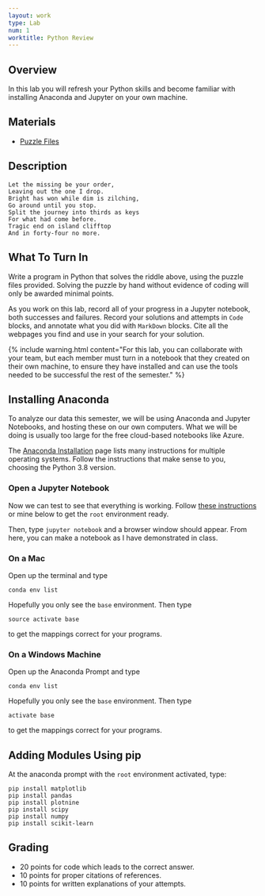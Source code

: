 ```yaml
---
layout: work
type: Lab
num: 1
worktitle: Python Review
---
```


## Overview

In this lab you will refresh your Python skills and become familiar
with installing Anaconda and Jupyter on your own machine.

## Materials

* [Puzzle Files](../assets/data/puzzle.zip)

## Description

    Let the missing be your order,
    Leaving out the one I drop.
    Bright has won while dim is zilching,
    Go around until you stop.
    Split the journey into thirds as keys
    For what had come before.
    Tragic end on island clifftop
    And in forty-four no more.

## What To Turn In

Write a program in Python that solves the riddle above, using the puzzle files provided.
Solving the puzzle by hand without evidence of coding will only be awarded minimal points.

As you work on this lab, record all of your progress in a Jupyter notebook, both
successes and failures. Record your solutions and
attempts in `Code` blocks, and annotate what you did with `MarkDown` blocks.
Cite all the webpages you find and use in your search for your solution.

{% include warning.html content="For this lab, you can collaborate with your team, but each member must turn in a
notebook that they created on their own machine, to ensure they have
installed and can use the tools needed to be successful the rest of the semester." %}

## Installing Anaconda

To analyze our data this semester, we will be using Anaconda and
Jupyter Notebooks, and hosting these on our own computers. What we will be
doing is usually too large for the free cloud-based notebooks like
Azure.

The [Anaconda Installation](https://docs.anaconda.com/anaconda/install/)
page lists many instructions for multiple operating systems. Follow the
instructions that make sense to you, choosing the Python 3.8 version.

### Open a Jupyter Notebook

Now we can test to see that everything is working. Follow
[these instructions](https://docs.anaconda.com/anaconda/install/verify-install/)
or mine below to get the `root` environment ready.

Then, type `jupyter notebook` and a browser window should appear.
From here, you can make a notebook as I have demonstrated in class.

### On a Mac

Open up the terminal and type

    conda env list

Hopefully you only see the `base` environment. Then type

    source activate base

to get the mappings correct for your programs.

### On a Windows Machine

Open up the Anaconda Prompt and type

    conda env list

Hopefully you only see the `base` environment. Then type

    activate base

to get the mappings correct for your programs.

## Adding Modules Using pip

At the anaconda prompt with the `root` environment activated, type:

    pip install matplotlib
    pip install pandas
    pip install plotnine
    pip install scipy
    pip install numpy
    pip install scikit-learn

## Grading

* 20 points for code which leads to the correct answer.
* 10 points for proper citations of references.
* 10 points for written explanations of your attempts.
